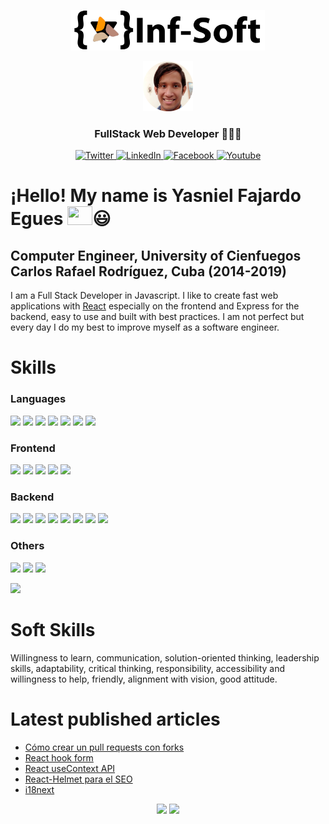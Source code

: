 <div align="center" >
  <a class="site-logo-link" href="https://infsoft.home.blog/">
    <p>
      <img
        width="310"
        height="65"
        src="https://github.com/yasniel1408/yasniel1408/blob/main/logot.png"/>
    </p>
      <img
        width="80"
        height="80"
        src="https://github.com/yasniel1408/yasniel1408/blob/main/perfil.png"
      /> 
  </a>
  <!--
      <h1>Yasniel Fajardo Egues</h1>
  -->
  <h3>FullStack Web Developer 👩🏻‍💻</h3>
</div>

<p align="center">
  <a href="https://twitter.com/yasnielfajardo" target="_blank">
    <img src="https://img.shields.io/badge/twitter-%231DA1F2.svg?&style=for-the-badge&logo=twitter&logoColor=white&color=071A2C" alt="Twitter"/>
  </a>
  <a href="https://www.linkedin.com/in/yasniel-fajardo-egues-65b228181" target="_blank">
    <img src="https://img.shields.io/badge/linkedin-%230077B5.svg?&style=for-the-badge&logo=linkedin&logoColor=white&color=071A2C" alt="LinkedIn"/>
  </a>
  <a href="https://www.facebook.com/yasniel.fajardoegues" target="_blank">
    <img src="https://img.shields.io/badge/facebook-%231877F2.svg?&style=for-the-badge&logo=facebook&logoColor=white&color=071A2C" alt="Facebook"/>
  </a>
  <a href="https://www.youtube.com/channel/UC6rabpoA7P6eaGs9MFNX7aQ" target="_blank">
    <img src="https://img.shields.io/badge/youtube-%231877F2.svg?&style=for-the-badge&logo=youtube&logoColor=white&color=071A2C" alt="Youtube"/>
  </a>
</p>

<!--
<p align="center">
  <a href="https://github.com/yasniel1408?tab=followers">
    <img
      src="https://img.shields.io/github/followers/yasniel1408?label=Followers&logo=GitHub&style=for-the-badge"
      alt="GitHub badge"
    />
  </a>
  <a href="http://twitter.com/yasnielfajardo">
    <img
      src="https://img.shields.io/twitter/follow/yasnielfajardo?label=Twitter&logo=twitter&style=for-the-badge"
    />
  </a>
  <a href="https://discord.gg/Z6fazCpH">
    <img src="https://img.shields.io/discord/756262628333977704?logo=discord&style=for-the-badge" />
  </a>
  <a href="https://www.youtube.com/channel/UC6rabpoA7P6eaGs9MFNX7aQ">
    <img src="https://img.shields.io/youtube/channel/subscribers/UC6rabpoA7P6eaGs9MFNX7aQ?label=YouTube&logo=YouTube&style=for-the-badge" />
  </a>
</p>
-->

# ¡Hello! My name is Yasniel Fajardo Egues <img width="40" height="30" src="https://raw.githubusercontent.com/aemmadi/aemmadi/master/wave.gif" />😃

## Computer Engineer, University of Cienfuegos Carlos Rafael Rodríguez, Cuba (2014-2019)

I am a Full Stack Developer in Javascript. I like to create fast web applications with [React](https://es.reactjs.org/) especially on the frontend and Express for the backend, easy to use and built with best practices. I am not perfect but every day I do my best to improve myself as a software engineer.

<h1>Skills</h1>
<h3>Languages</h3>
<p align="left">
    <img width="40px" src="https://cdn.icon-icons.com/icons2/2107/PNG/128/file_type_html_icon_130541.png" />
    <img width="40px" src="https://cdn.icon-icons.com/icons2/2107/PNG/128/file_type_css_icon_130661.png" />
    <img width="40px" src="https://cdn.icon-icons.com/icons2/2108/PNG/128/javascript_icon_130900.png" />
    <img width="40px" src="https://cdn.icon-icons.com/icons2/2415/PNG/128/sass_original_logo_icon_146350.png" />
    <img width="40px" src="https://cdn.icon-icons.com/icons2/2415/PNG/512/java_original_wordmark_logo_icon_146459.png" />
    <img width="40px" src="https://cdn.icon-icons.com/icons2/2107/PNG/128/file_type_typescript_official_icon_130107.png" />
    <img width="40px" src="https://cdn.icon-icons.com/icons2/2107/PNG/128/file_type_graphql_icon_130564.png" />
</p>
<h3>Frontend</h3>
<p align="left">
    <img width="40px" src="https://cdn.icon-icons.com/icons2/2415/PNG/128/react_original_logo_icon_146374.png" />
    <img width="40px" src="https://cdn.icon-icons.com/icons2/2415/PNG/128/redux_original_logo_icon_146365.png" />
    <img width="40px" src="https://cdn.icon-icons.com/icons2/555/PNG/128/wordpress_icon-icons.com_53600.png" />
    <img width="40px" src="https://cdn.icon-icons.com/icons2/2415/PNG/128/bootstrap_plain_logo_icon_146619.png" />
    <img width="40px" src="https://cdn.icon-icons.com/icons2/2415/PNG/128/jquery_plain_wordmark_logo_icon_146445.png" />
</p>
<h3>Backend</h3>
<p align="left">
    <img width="40px" src="https://cdn.icon-icons.com/icons2/2699/PNG/128/socketio_logo_icon_169741.png" />
    <img width="40px" src="https://cdn.icon-icons.com/icons2/2107/PNG/128/file_type_node_icon_130301.png" />
    <img width="40px" src="https://cdn.icon-icons.com/icons2/2699/PNG/128/expressjs_logo_icon_169185.png" />
    <img width="40px" src="https://encrypted-tbn0.gstatic.com/images?q=tbn:ANd9GcQwc-B3R3nB09mt9MGGHqqP9rwI6tdtiFR2r4x6FMKu03Ifu100Gnp0AzGWNUsHDOvl0r8&usqp=CAU" />
    <img width="40px" src="https://cdn.icon-icons.com/icons2/2415/PNG/128/mongodb_original_wordmark_logo_icon_146425.png" />
    <img width="40px" src="https://cdn.icon-icons.com/icons2/2415/PNG/128/postgresql_plain_wordmark_logo_icon_146390.png" />
    <img width="40px" src="https://cdn.icon-icons.com/icons2/2415/PNG/128/mysql_original_wordmark_logo_icon_146417.png" />
    <img width="40px" src="https://cdn.icon-icons.com/icons2/2107/PNG/128/file_type_sqlite_icon_130153.png" />
</p>
<h3>Others</h3> 
<p align="left">
    <img width="40px" src="https://cdn.icon-icons.com/icons2/2107/PNG/128/file_type_git_icon_130581.png" />
    <img width="40px" src="https://cdn.icon-icons.com/icons2/2108/PNG/128/heroku_icon_130912.png" />
    <img width="40px" src="https://assets.pipedream.net/s.v0/app_1xohRm/logo/orig" />
</p>
<img width="35%" src="https://github-readme-stats.vercel.app/api/top-langs/?username=yasniel1408&layout=compact" />

<h1>Soft Skills</h1>
Willingness to learn, communication,
solution-oriented thinking, leadership skills,
adaptability, critical thinking, responsibility,
accessibility and willingness to help,
friendly, alignment with vision,
good attitude.

<h1>Latest published articles</h1>

- [Cómo crear un pull requests con forks](https://infsoft.home.blog/2021/07/06/como-crear-un-pull-requests-con-forks/)
- [React hook form](https://infsoft.home.blog/2021/06/13/react-hook-form/)
- [React useContext API](infsoft.home.blog/2021/06/08/react-usecontext-api/)
- [React-Helmet para el SEO](https://infsoft.home.blog/2021/05/30/react-helmet-para-el-seo/)
- [i18next](infsoft.home.blog/2021/02/25/i18next/)

<!-- <p align="center">
  <a href='https://infsoft.home.blog/2021/07/06/como-crear-un-pull-requests-con-forks/' target='_blank'>
    <img width='120px' height="65px" src='https://infsofthome.files.wordpress.com/2021/06/images.png' />
  </a>
  <a href='https://infsoft.home.blog/2021/06/13/react-hook-form/' target='_blank'>
    <img width='120px' height="65px" src='https://infsofthome.files.wordpress.com/2021/06/descarga-1.png'/>
  </a>
  <a href='https://infsoft.home.blog/2021/06/08/react-usecontext-api/' target='_blank'>
    <img width='120px' height="65px" src='https://infsofthome.files.wordpress.com/2021/06/descarga.png'/>
  </a>
  <a href='https://infsoft.home.blog/2021/05/30/react-helmet-para-el-seo/' target='_blank'>
    <img width='120px' height="65px" src='https://infsofthome.files.wordpress.com/2021/05/1_bunljycxx8utkmkigewhqw-1.jpeg'/>
  </a>
  <a href='https://infsoft.home.blog/2021/02/25/i18next/' target='_blank'>
    <img width='120px' height="65px" src='https://infsofthome.files.wordpress.com/2021/02/1_yie_inht8dpbjgaz6iruaq-e1614282858895.jpeg' />
  </a>
</p> -->

<p align="center">
  <img width="48%" src="https://github-readme-stats.vercel.app/api?username=yasniel1408&show_icons=true&theme=tokyonight" />
  <img width="48%" src="https://github-readme-streak-stats.herokuapp.com/?user=yasniel1408&theme=tokyonight" />
</p>
